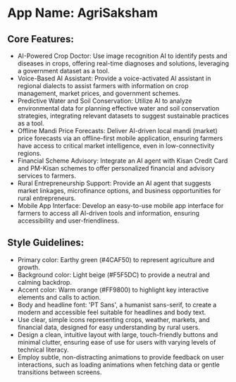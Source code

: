 # **App Name**: AgriSaksham

## Core Features:

- AI-Powered Crop Doctor: Use image recognition AI to identify pests and diseases in crops, offering real-time diagnoses and solutions, leveraging a government dataset as a tool.
- Voice-Based AI Assistant: Provide a voice-activated AI assistant in regional dialects to assist farmers with information on crop management, market prices, and government schemes.
- Predictive Water and Soil Conservation: Utilize AI to analyze environmental data for planning effective water and soil conservation strategies, integrating relevant datasets to suggest sustainable practices as a tool.
- Offline Mandi Price Forecasts: Deliver AI-driven local mandi (market) price forecasts via an offline-first mobile application, ensuring farmers have access to critical market intelligence, even in low-connectivity regions.
- Financial Scheme Advisory: Integrate an AI agent with Kisan Credit Card and PM-Kisan schemes to offer personalized financial and advisory services to farmers.
- Rural Entrepreneurship Support: Provide an AI agent that suggests market linkages, microfinance options, and business opportunities for rural entrepreneurs.
- Mobile App Interface: Develop an easy-to-use mobile app interface for farmers to access all AI-driven tools and information, ensuring accessibility and user-friendliness.

## Style Guidelines:

- Primary color: Earthy green (#4CAF50) to represent agriculture and growth.
- Background color: Light beige (#F5F5DC) to provide a neutral and calming backdrop.
- Accent color: Warm orange (#FF9800) to highlight key interactive elements and calls to action.
- Body and headline font: 'PT Sans', a humanist sans-serif, to create a modern and accessible feel suitable for headlines and body text.
- Use clear, simple icons representing crops, weather, markets, and financial data, designed for easy understanding by rural users.
- Design a clean, intuitive layout with large, touch-friendly buttons and minimal clutter, ensuring ease of use for users with varying levels of technical literacy.
- Employ subtle, non-distracting animations to provide feedback on user interactions, such as loading animations when fetching data or gentle transitions between screens.